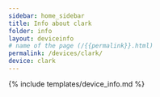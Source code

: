 ```yaml
---
sidebar: home_sidebar
title: Info about clark
folder: info
layout: deviceinfo
# name of the page (/{{permalink}}.html)
permalink: /devices/clark/
device: clark
---
```

{% include templates/device_info.md %}
